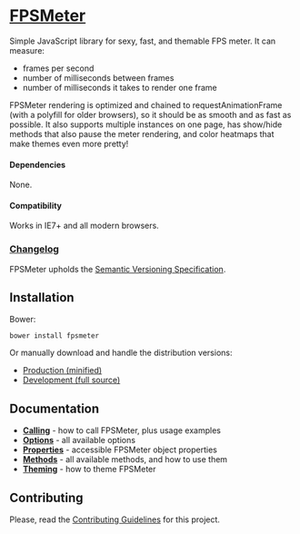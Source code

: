 # [FPSMeter](http://darsa.in/fpsmeter)

Simple JavaScript library for sexy, fast, and themable FPS meter. It can measure:

- frames per second
- number of milliseconds between frames
- number of milliseconds it takes to render one frame

FPSMeter rendering is optimized and chained to requestAnimationFrame (with a polyfill for older browsers), so it should
be as smooth and as fast as possible. It also supports multiple instances on one page, has show/hide methods that also
pause the meter rendering, and color heatmaps that make themes even more pretty!

#### Dependencies

None.

#### Compatibility

Works in IE7+ and all modern browsers.

### [Changelog](https://github.com/Darsain/fpsmeter/wiki/Changelog)

FPSMeter upholds the [Semantic Versioning Specification](http://semver.org/).

## Installation

Bower:

```shell
bower install fpsmeter
```

Or manually download and handle the distribution versions:

- [Production (minified)](https://raw.github.com/Darsain/fpsmeter/master/dist/fpsmeter.min.js)
- [Development (full source)](https://raw.github.com/Darsain/fpsmeter/master/dist/fpsmeter.js)

## Documentation

- **[Calling](https://github.com/Darsain/fpsmeter/wiki/Calling)** - how to call FPSMeter, plus usage examples
- **[Options](https://github.com/Darsain/fpsmeter/wiki/Options)** - all available options
- **[Properties](https://github.com/Darsain/fpsmeter/wiki/Properties)** - accessible FPSMeter object properties
- **[Methods](https://github.com/Darsain/fpsmeter/wiki/Methods)** - all available methods, and how to use them
- **[Theming](https://github.com/Darsain/fpsmeter/wiki/Theming)** - how to theme FPSMeter

## Contributing

Please, read the [Contributing Guidelines](CONTRIBUTING.md) for this project.
